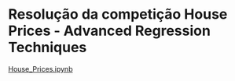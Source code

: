 # Resolução da competição House Prices - Advanced Regression Techniques
[House_Prices.ipynb](/House_Prices.ipynb)
